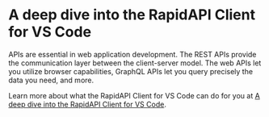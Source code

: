 # A deep dive into the RapidAPI Client for VS Code

APIs are essential in web application development. The REST APIs provide the communication layer between the client-server model. The web APIs let you utilize browser capabilities, GraphQL APIs let you query precisely the data you need, and more.

Learn more about what the RapidAPI Client for VS Code can do for you at [A deep dive into the RapidAPI Client for VS Code](https://rapidapi.com/guides/a-deep-dive-into-rapidapi-client-for-vs-code).
